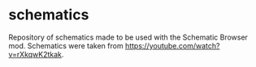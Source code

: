 # schematics
Repository of schematics made to be used with the Schematic Browser mod.
Schematics were taken from https://youtube.com/watch?v=rXkqwK2tkak.
